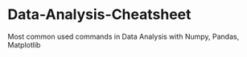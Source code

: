 # Data-Analysis-Cheatsheet
Most common used commands in Data Analysis with Numpy, Pandas, Matplotlib

